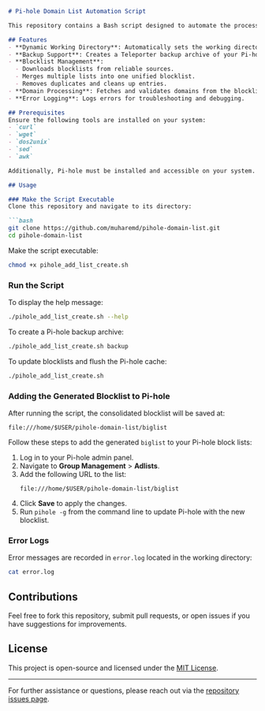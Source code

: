 ```markdown
# Pi-hole Domain List Automation Script

This repository contains a Bash script designed to automate the process of managing blocklists for Pi-hole, a network-wide ad blocker. The script dynamically downloads, merges, and processes domain blocklists, ensuring your Pi-hole setup remains up-to-date with the latest malicious domains.

## Features
- **Dynamic Working Directory**: Automatically sets the working directory based on the script's location.
- **Backup Support**: Creates a Teleporter backup archive of your Pi-hole configuration.
- **Blocklist Management**:
  - Downloads blocklists from reliable sources.
  - Merges multiple lists into one unified blocklist.
  - Removes duplicates and cleans up entries.
- **Domain Processing**: Fetches and validates domains from the blocklists, ensuring only relevant entries are included.
- **Error Logging**: Logs errors for troubleshooting and debugging.

## Prerequisites
Ensure the following tools are installed on your system:
- `curl`
- `wget`
- `dos2unix`
- `sed`
- `awk`

Additionally, Pi-hole must be installed and accessible on your system.

## Usage

### Make the Script Executable
Clone this repository and navigate to its directory:

```bash
git clone https://github.com/muharemd/pihole-domain-list.git
cd pihole-domain-list
```

Make the script executable:
```bash
chmod +x pihole_add_list_create.sh
```

### Run the Script
To display the help message:
```bash
./pihole_add_list_create.sh --help
```

To create a Pi-hole backup archive:
```bash
./pihole_add_list_create.sh backup
```

To update blocklists and flush the Pi-hole cache:
```bash
./pihole_add_list_create.sh
```

### Adding the Generated Blocklist to Pi-hole
After running the script, the consolidated blocklist will be saved at:
```
file:///home/$USER/pihole-domain-list/biglist
```

Follow these steps to add the generated `biglist` to your Pi-hole block lists:
1. Log in to your Pi-hole admin panel.
2. Navigate to **Group Management** > **Adlists**.
3. Add the following URL to the list:
   ```
   file:///home/$USER/pihole-domain-list/biglist
   ```
4. Click **Save** to apply the changes.
5. Run `pihole -g` from the command line to update Pi-hole with the new blocklist.

### Error Logs
Error messages are recorded in `error.log` located in the working directory:
```bash
cat error.log
```

## Contributions
Feel free to fork this repository, submit pull requests, or open issues if you have suggestions for improvements.

## License
This project is open-source and licensed under the [MIT License](LICENSE).

---

For further assistance or questions, please reach out via the [repository issues page](https://github.com/muharemd/pihole-domain-list/issues).
```
